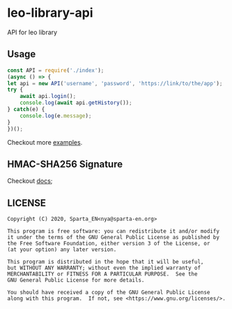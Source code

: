 # leo-library-api

API for leo library

## Usage

```js
const API = require('./index');
(async () => {
let api = new API('username', 'password', 'https://link/to/the/app');
try {
    await api.login();
    console.log(await api.getHistory());
} catch(e) {
    console.log(e.message);
}
})();
```

Checkout more [examples](https://github.com/SpartaEN/leo-library-api/tree/master/examples).

## HMAC-SHA256 Signature

Checkout [docs](https://github.com/SpartaEN/leo-library-api/tree/master/docs/HMAC-Signature.MD);

## LICENSE
```
Copyright (C) 2020, Sparta_EN<nya@sparta-en.org>

This program is free software: you can redistribute it and/or modify
it under the terms of the GNU General Public License as published by
the Free Software Foundation, either version 3 of the License, or
(at your option) any later version.

This program is distributed in the hope that it will be useful,
but WITHOUT ANY WARRANTY; without even the implied warranty of
MERCHANTABILITY or FITNESS FOR A PARTICULAR PURPOSE.  See the
GNU General Public License for more details.

You should have received a copy of the GNU General Public License
along with this program.  If not, see <https://www.gnu.org/licenses/>. 
```